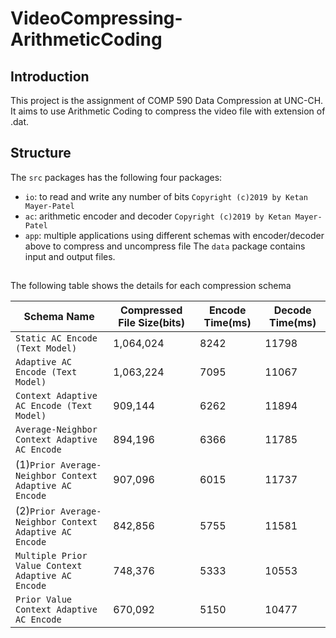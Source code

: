 # VideoCompressing-ArithmeticCoding
## Introduction
This project is the assignment of COMP 590 Data Compression at UNC-CH.
It aims to use Arithmetic Coding to compress the video file with extension of .dat.

## Structure 
The `src` packages has the following four packages:
- `io`: to read and write any number of bits `Copyright (c)2019 by Ketan Mayer-Patel`
- `ac`: arithmetic encoder and decoder `Copyright (c)2019 by Ketan Mayer-Patel`
- `app`: multiple applications using different schemas with encoder/decoder above to compress and uncompress file
The `data` package contains input and output files.

##
The following table shows the details for each compression schema

| Schema Name  | Compressed File Size(bits) | Encode Time(ms) | Decode Time(ms)|
| -------------| -------------------------- | --------------- | -------------- | 
|`Static AC Encode (Text Model)`| 1,064,024 | 8242 | 11798 |
|`Adaptive AC Encode (Text Model)`|1,063,224|7095|11067|
|`Context Adaptive AC Encode (Text Model)`|909,144|6262|11894|
|`Average-Neighbor Context Adaptive AC Encode`|894,196|6366|11785|
|(1)`Prior Average-Neighbor Context Adaptive AC Encode`|907,096|6015|11737|
|(2)`Prior Average-Neighbor Context Adaptive AC Encode`|842,856|5755|11581|
|`Multiple Prior Value Context Adaptive AC Encode`|748,376|5333|10553|
|`Prior Value Context Adaptive AC Encode`|670,092|5150|10477|

